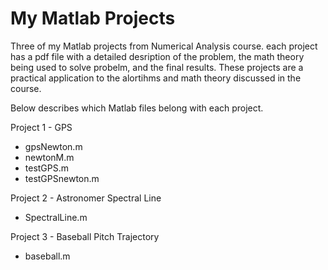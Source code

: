 # My Matlab Projects
Three of my Matlab projects from Numerical Analysis course.
each project has a pdf file with a detailed desription of the problem, the math theory being used to solve probelm, and the final results.
These projects are a practical application to the alortihms and math theory discussed in the course.


Below describes which Matlab files belong with each project.



Project 1 - GPS
* gpsNewton.m
* newtonM.m
* testGPS.m
* testGPSnewton.m



Project 2 - Astronomer Spectral Line
* SpectralLine.m



Project 3 - Baseball Pitch Trajectory
* baseball.m

